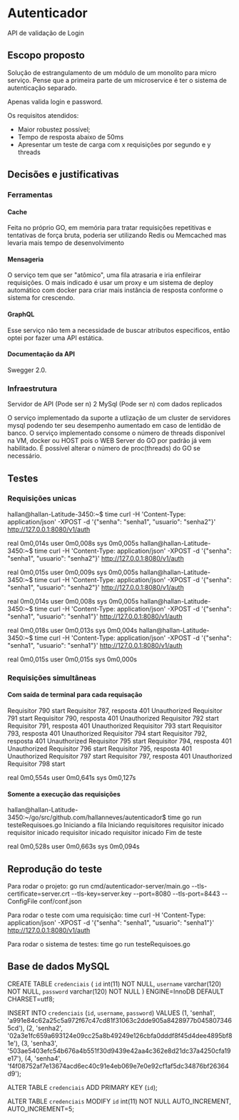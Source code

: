 # Autenticador

API de validação de Login

## Escopo proposto

Solução de estrangulamento de um módulo de um monolito para micro serviço.
Pense que a primeira parte de um microservice é ter o sistema de autenticação separado.

Apenas valida login e password.

Os requisitos atendidos:

- Maior robustez possível;
- Tempo de resposta abaixo de 50ms
- Apresentar um teste de carga com x requisições por segundo e y threads

## Decisões e justificativas

### Ferramentas

#### Cache

Feita no próprio GO, em memória para tratar requisições repetitivas e tentativas de força bruta, poderia ser utilizando Redis ou Memcached mas levaria mais tempo de desenvolvimento

#### Mensageria

O serviço tem que ser "atômico", uma fila atrasaria e iria enfileirar requisições. O mais indicado é usar um proxy e um sistema de deploy automático com docker para criar mais instância de resposta conforme o sistema for crescendo.

#### GraphQL

Esse serviço não tem a necessidade de buscar atributos especificos, então optei por fazer uma API estática.

#### Documentação da API

Swegger 2.0.

### Infraestrutura

Servidor de API (Pode ser n)
2 MySql (Pode ser n) com dados replicados

O serviço implementado da suporte a utlização de um cluster de servidores mysql podendo ter seu desempenho aumentado em caso de lentidão de banco.
O serviço implementado consome o número de threads disponível na VM, docker ou HOST pois o WEB Server do GO por padrão já vem habilitado. É possível alterar o número de proc(threads) do GO se necessário.

## Testes

### Requisições unicas

hallan@hallan-Latitude-3450:~$ time curl -H 'Content-Type: application/json' -XPOST -d '{"senha": "senha1", "usuario": "senha2"}' http://127.0.0.1:8080/v1/auth

real	0m0,014s
user	0m0,008s
sys	0m0,005s
hallan@hallan-Latitude-3450:~$ time curl -H 'Content-Type: application/json' -XPOST -d '{"senha": "senha1", "usuario": "senha2"}' http://127.0.0.1:8080/v1/auth

real	0m0,015s
user	0m0,009s
sys	0m0,005s
hallan@hallan-Latitude-3450:~$ time curl -H 'Content-Type: application/json' -XPOST -d '{"senha": "senha1", "usuario": "senha2"}' http://127.0.0.1:8080/v1/auth

real	0m0,014s
user	0m0,008s
sys	0m0,005s
hallan@hallan-Latitude-3450:~$ time curl -H 'Content-Type: application/json' -XPOST -d '{"senha": "senha1", "usuario": "senha1"}' http://127.0.0.1:8080/v1/auth

real	0m0,018s
user	0m0,013s
sys	0m0,004s
hallan@hallan-Latitude-3450:~$ time curl -H 'Content-Type: application/json' -XPOST -d '{"senha": "senha1", "usuario": "senha1"}' http://127.0.0.1:8080/v1/auth

real	0m0,015s
user	0m0,015s
sys	0m0,000s

### Requisições simultâneas

#### Com saída de terminal para cada requisação

Requisitor 790 start
Requisitor 787, resposta 401 Unauthorized
Requisitor 791 start
Requisitor 790, resposta 401 Unauthorized
Requisitor 792 start
Requisitor 791, resposta 401 Unauthorized
Requisitor 793 start
Requisitor 793, resposta 401 Unauthorized
Requisitor 794 start
Requisitor 792, resposta 401 Unauthorized
Requisitor 795 start
Requisitor 794, resposta 401 Unauthorized
Requisitor 796 start
Requisitor 795, resposta 401 Unauthorized
Requisitor 797 start
Requisitor 797, resposta 401 Unauthorized
Requisitor 798 start

real	0m0,554s
user	0m0,641s
sys	0m0,127s

#### Somente a execução das requisições

hallan@hallan-Latitude-3450:~/go/src/github.com/hallanneves/autenticador$ time go run testeRequisoes.go
Iniciando a fila
Iniciando requisitores
requisitor inicado
requisitor inicado
requisitor inicado
requisitor inicado
Fim de teste

real	0m0,528s
user	0m0,663s
sys	0m0,094s


## Reprodução do teste

Para rodar o projeto:
go run cmd/autenticador-server/main.go --tls-certificate=server.crt --tls-key=server.key --port=8080 --tls-port=8443 --ConfigFile conf/conf.json

Para rodar o teste com uma requisição:
time curl -H 'Content-Type: application/json' -XPOST -d '{"senha": "senha1", "usuario": "senha1"}' http://127.0.0.1:8080/v1/auth

Para rodar o sistema de testes:
time go run testeRequisoes.go

## Base de dados MySQL

CREATE TABLE `credenciais` (
  `id` int(11) NOT NULL,
  `username` varchar(120) NOT NULL,
  `password` varchar(120) NOT NULL
) ENGINE=InnoDB DEFAULT CHARSET=utf8;

INSERT INTO `credenciais` (`id`, `username`, `password`) VALUES
(1, 'senha1', 'a991e84c62a25c5a972f67c47cd81f31063c2dde905a8428977b0458073465cd'),
(2, 'senha2', '02a3e1fc659a693124e09cc25a8b49249e126cbfa0dddf8f45d4dee4895bf81e'),
(3, 'senha3', '503ae5403efc54b676a4b551f30d9439e42aa4c362e8d21dc37a4250cfa19e17'),
(4, 'senha4', 'f4f08752af7e13674acd6ec40c91e4eb069e7e0e92cf1af5dc34876bf26364d9');

ALTER TABLE `credenciais`
  ADD PRIMARY KEY (`id`);

ALTER TABLE `credenciais`
  MODIFY `id` int(11) NOT NULL AUTO_INCREMENT, AUTO_INCREMENT=5;
